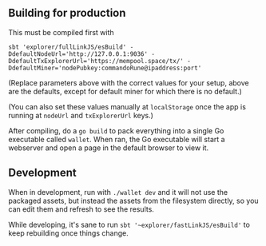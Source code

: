 ## Building for production

This must be compiled first with

```
sbt 'explorer/fullLinkJS/esBuild' -DdefaultNodeUrl='http://127.0.0.1:9036' -DdefaultTxExplorerUrl='https://mempool.space/tx/' -DdefaultMiner='nodePubkey:commandoRune@ipaddress:port'
```

(Replace parameters above with the correct values for your setup, above are the defaults, except for default miner for which there is no default.)

(You can also set these values manually at `localStorage` once the app is running at `nodeUrl` and `txExplorerUrl` keys.)

After compiling, do a `go build` to pack everything into a single Go executable called `wallet`. When ran, the Go executable will start a webserver and open a page in the default browser to view it.

## Development

When in development, run with `./wallet dev` and it will not use the packaged assets, but instead the assets from the filesystem directly, so you can edit them and refresh to see the results.

While developing, it's sane to run `sbt '~explorer/fastLinkJS/esBuild'` to keep rebuilding once things change.
